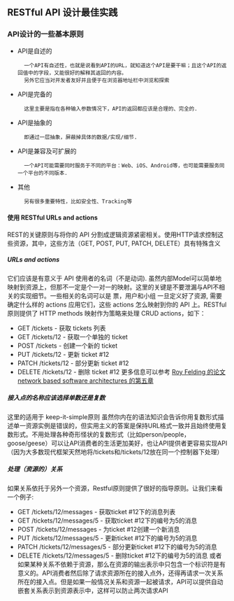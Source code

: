 ## RESTful API 设计最佳实践

### API设计的一些基本原则
* API是自述的
  ```
    一个API有自述性，也就是说看到API的URL，就知道这个API是要干嘛；且这个API的返回值中的字段，又能很好的解释其返回的内容。
    另外它应当对开发者友好并且便于在浏览器地址栏中浏览和探索
  ```
* API是完备的
  ```
    这里主要是指在各种输入参数情况下，API的返回都应该是合理的、完全的. 
  ```
* API是抽象的
  ```
    即通过一层抽象，屏蔽掉具体的数据/实现/细节.
  ```
* API是兼容及可扩展的
  ```
    一个API可能需要同时服务于不同的平台：Web、iOS、Android等，也可能需要服务同一个平台的不同版本.
  ```
* 其他
  ```
    另有很多重要特性，比如安全性、Tracking等
  ``` 

#### 使用 RESTful URLs and actions
  REST的关键原则与将你的 API 分割成逻辑资源紧密相关。使用HTTP请求控制这些资源，其中，这些方法（GET, POST, PUT, PATCH, DELETE）具有特殊含义

##### URLs and actions
  它们应该是有意义于 API 使用者的名词（不是动词). 虽然内部Model可以简单地映射到资源上，但那不一定是个一对一的映射。这里的关键是不要泄漏与API不相关的实现细节。一些相关的名词可以是 票，用户和小组
  一旦定义好了资源, 需要确定什么样的 actions 应用它们，这些 actions 怎么映射到你的 API 上。RESTful 原则提供了 HTTP methods 映射作为策略来处理 CRUD actions，如下：
* GET /tickets - 获取 tickets 列表
* GET /tickets/12 - 获取一个单独的 ticket
* POST /tickets - 创建一个新的 ticket
* PUT /tickets/12 - 更新 ticket #12
* PATCH /tickets/12 - 部分更新 ticket #12
* DELETE /tickets/12 - 删除 ticket #12
  更多信息可以参考 [Roy Felding 的论文 network based software architectures 的第五章](http://www.ics.uci.edu/~fielding/pubs/dissertation/rest_arch_style.htm)

##### 接入点的名称应该选择单数还是复数
  这里的适用于 keep-it-simple原则
  虽然你内在的语法知识会告诉你用复数形式描述单一资源实例是错误的，但实用主义的答案是保持URL格式一致并且始终使用复数形式。不用处理各种奇形怪状的复数形式（比如person/people，goose/geese）可以让API消费者的生活更加美好，也让API提供者更容易实现API（因为大多数现代框架天然地将/tickets和/tickets/12放在同一个控制器下处理）

##### 处理（资源的）关系
  如果关系依托于另外一个资源，Restful原则提供了很好的指导原则。让我们来看一个例子:
* GET /tickets/12/messages - 获取ticket #12下的消息列表
* GET /tickets/12/messages/5 - 获取ticket #12下的编号为5的消息
* POST /tickets/12/messages - 为ticket #12创建一个新消息
* PUT /tickets/12/messages/5 - 更新ticket #12下的编号为5的消息
* PATCH /tickets/12/messages/5 - 部分更新ticket #12下的编号为5的消息
* DELETE /tickets/12/messages/5 - 删除ticket #12下的编号为5的消息
或者如果某种关系不依赖于资源，那么在资源的输出表示中只包含一个标识符是有意义的。API消费者然后除了请求资源所在的接入点外，还得再请求一次关系所在的接入点。但是如果一般情况关系和资源一起被请求，API可以提供自动嵌套关系表示到资源表示中，这样可以防止两次请求API  
